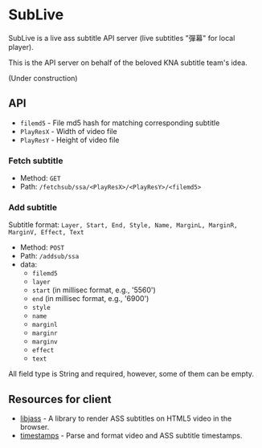 SubLive
=======

SubLive is a live ass subtitle API server (live subtitles "彈幕" for local player).

This is the API server on behalf of the beloved KNA subtitle team's idea.

(Under construction)

## API

* `filemd5` - File md5 hash for matching corresponding subtitle
* `PlayResX` - Width of video file
* `PlayResY` - Height of video file

### Fetch subtitle

* Method: `GET`
* Path: `/fetchsub/ssa/<PlayResX>/<PlayResY>/<filemd5>`

### Add subtitle

Subtitle format: `Layer, Start, End, Style, Name, MarginL, MarginR, MarginV, Effect, Text`

* Method: `POST`
* Path: `/addsub/ssa`
* data:
  - `filemd5`
  - `layer`
  - `start` (in millisec format, e.g., '5560')
  - `end` (in millisec format, e.g., '6900')
  - `style`
  - `name`
  - `marginl`
  - `marginr`
  - `marginv`
  - `effect`
  - `text`

All field type is String and required, however, some of them can be empty.

## Resources for client

* [libjass](https://github.com/Arnavion/libjass) - A library to render ASS subtitles on HTML5 video in the browser.
* [timestamps](https://github.com/Daiz-/timestamps) - Parse and format video and ASS subtitle timestamps.
